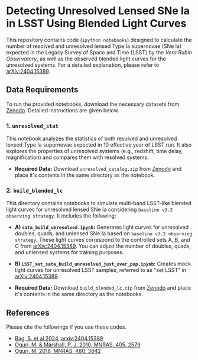 # Detecting Unresolved Lensed SNe Ia in LSST Using Blended Light Curves

This repository contains code (`ipython notebooks`) designed to calculate the number of resolved and unresolved lensed Type Ia supernovae (SNe Ia) expected in the Legacy Survey of Space and Time (LSST) by the *Vera Rubin Observatory*, as well as the observed blended light curves for the unresolved systems. For a detailed explanation, please refer to [arXiv:2404.15389](https://arxiv.org/abs/2404.15389).

## Data Requirements

To run the provided notebooks, download the necessary datasets from [Zenodo](https://zenodo.org/records/13644602). Detailed instructions are given below.

### 1. `unresolved_stat`

This notebook analyzes the statistics of both resolved and unresolved lensed Type Ia supernovae expected in 10 effective year of LSST run. It also explores the properties of unresolved systems (e.g., redshift, time delay, magnification) and compares them with resolved systems.

- **Required Data:** Download `unresolved_catalog.zip` from [Zenodo](https://zenodo.org/records/13644602) and place it's contents in the same directory as the notebook.

### 2. `build_blended_lc`

This directory contains notebooks to simulate multi-band LSST-like blended light curves for unresolved lensed SNe Ia considering `baseline v3.2 observing strategy`. It includes the following:

- **A) `sata_build_unresolved.ipynb`:** Generates light curves for unresolved doubles, quads, and unlensed SNe Ia based on `baseline v3.2 observing strategy`. These light curves correspond to the controlled sets A, B, and C from [arXiv:2404.15389](https://arxiv.org/abs/2404.15389). You can adjust the number of doubles, quads, and unlensed systems for training purposes.
  
- **B) `LSST_set_sata_build_unresolved_just_over_pop.ipynb`:** Creates mock light curves for unresolved LSST samples, referred to as "set LSST" in [arXiv:2404.15389](https://arxiv.org/abs/2404.15389).

- **Required Data:** Download `build_blended_lc.zip` from [Zenodo](https://zenodo.org/records/13644602) and place it's contents in the same directory as the notebooks.


## References
Please cite the followings if you use these codes.
- [Bag, S. et al 2024, arxiv:2404.15389](https://ui.adsabs.harvard.edu/abs/2024arXiv240415389B/abstract)
- [Oguri, M. & Marshall, P. J. 2010, MNRAS, 405, 2579](https://ui.adsabs.harvard.edu/abs/2010MNRAS.405.2579O/abstract)
- [Oguri, M. 2018, MNRAS, 480, 3842](https://ui.adsabs.harvard.edu/abs/2018MNRAS.480.3842O/abstract)
